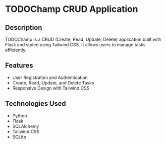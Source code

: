 # TODOChamp CRUD Application

## Description
TODOChamp is a CRUD (Create, Read, Update, Delete) application built with Flask and styled using Tailwind CSS. It allows users to manage tasks efficiently.

## Features
- User Registration and Authentication
- Create, Read, Update, and Delete Tasks
- Responsive Design with Tailwind CSS

## Technologies Used
- Python
- Flask
- SQLAlchemy
- Tailwind CSS
- SQLite


